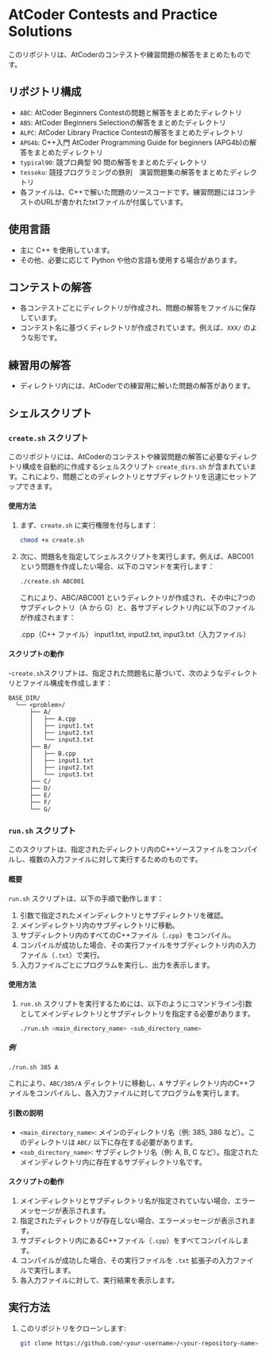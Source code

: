 # AtCoder Contests and Practice Solutions

このリポジトリは、AtCoderのコンテストや練習問題の解答をまとめたものです。

## リポジトリ構成

- `ABC`: AtCoder Beginners Contestの問題と解答をまとめたディレクトリ
- `ABS`: AtCoder Beginners Selectionの解答をまとめたディレクトリ
- `ALPC`: AtCoder Library Practice Contestの解答をまとめたディレクトリ
- `APG4b`: C++入門 AtCoder Programming Guide for beginners (APG4b)の解答をまとめたディレクトリ
- `typical90`: 競プロ典型 90 問の解答をまとめたディレクトリ
- `tessoku`: 競技プログラミングの鉄則　演習問題集の解答をまとめたディレクトリ
- 各ファイルは、C++で解いた問題のソースコードです。練習問題にはコンテストのURLが書かれたtxtファイルが付属しています。

## 使用言語

- 主に C++ を使用しています。
- その他、必要に応じて Python や他の言語も使用する場合があります。

## コンテストの解答

- 各コンテストごとにディレクトリが作成され、問題の解答をファイルに保存しています。
- コンテスト名に基づくディレクトリが作成されています。例えば、`XXX/` のような形です。

## 練習用の解答

- ディレクトリ内には、AtCoderでの練習用に解いた問題の解答があります。

## シェルスクリプト

### `create.sh` スクリプト

このリポジトリには、AtCoderのコンテストや練習問題の解答に必要なディレクトリ構成を自動的に作成するシェルスクリプト `create_dirs.sh` が含まれています。これにより、問題ごとのディレクトリとサブディレクトリを迅速にセットアップできます。

#### 使用方法

1. まず、`create.sh` に実行権限を付与します：
   ```bash
   chmod +x create.sh
   ```

2. 次に、問題名を指定してシェルスクリプトを実行します。例えば、ABC001 という問題を作成したい場合、以下のコマンドを実行します：
   ```bash
   ./create.sh ABC001
   ```
   
   これにより、ABC/ABC001 というディレクトリが作成され、その中に7つのサブディレクトリ（A から G）と、各サブディレクトリ内に以下のファイルが作成されます：

   <subdirectory>.cpp（C++ ファイル）
   input1.txt, input2.txt, input3.txt（入力ファイル）

#### スクリプトの動作

-`create.sh`スクリプトは、指定された問題名に基づいて、次のようなディレクトリとファイル構成を作成します：

```
BASE_DIR/
  └── <problem>/
      ├── A/
      │   ├── A.cpp
      │   ├── input1.txt
      │   ├── input2.txt
      │   └── input3.txt
      ├── B/
      │   ├── B.cpp
      │   ├── input1.txt
      │   ├── input2.txt
      │   └── input3.txt
      ├── C/
      ├── D/
      ├── E/
      ├── F/
      └── G/
```

### `run.sh` スクリプト

このスクリプトは、指定されたディレクトリ内のC++ソースファイルをコンパイルし、複数の入力ファイルに対して実行するためのものです。

#### 概要

`run.sh` スクリプトは、以下の手順で動作します：

1. 引数で指定されたメインディレクトリとサブディレクトリを確認。
2. メインディレクトリ内のサブディレクトリに移動。
3. サブディレクトリ内のすべてのC++ファイル（`.cpp`）をコンパイル。
4. コンパイルが成功した場合、その実行ファイルをサブディレクトリ内の入力ファイル（`.txt`）で実行。
5. 入力ファイルごとにプログラムを実行し、出力を表示します。

#### 使用方法

1. `run.sh` スクリプトを実行するためには、以下のようにコマンドライン引数としてメインディレクトリとサブディレクトリを指定する必要があります。

   ```bash
   ./run.sh <main_directory_name> <sub_directory_name>
   ```
##### 例

 ```bash
./run.sh 385 A
 ```
これにより、`ABC/385/A` ディレクトリに移動し、`A` サブディレクトリ内のC++ファイルをコンパイルし、各入力ファイルに対してプログラムを実行します。

#### 引数の説明
- `<main_directory_name>`: メインのディレクトリ名（例: 385, 386 など）。このディレクトリは `ABC/` 以下に存在する必要があります。
- `<sub_directory_name>`: サブディレクトリ名（例: A, B, C など）。指定されたメインディレクトリ内に存在するサブディレクトリ名です。

#### スクリプトの動作
1. メインディレクトリとサブディレクトリ名が指定されていない場合、エラーメッセージが表示されます。
2. 指定されたディレクトリが存在しない場合、エラーメッセージが表示されます。
3. サブディレクトリ内にあるC++ファイル（`.cpp`）をすべてコンパイルします。
4. コンパイルが成功した場合、その実行ファイルを `.txt` 拡張子の入力ファイルで実行します。
5. 各入力ファイルに対して、実行結果を表示します。



## 実行方法

1. このリポジトリをクローンします:
   ```bash
   git clone https://github.com/<your-username>/<your-repository-name>.git
